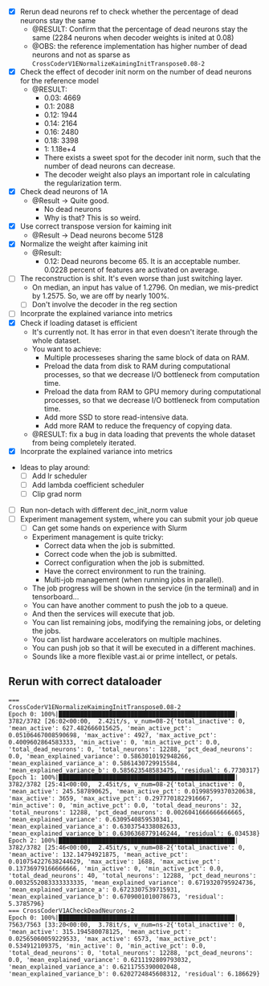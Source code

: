 - [x] Rerun dead neurons ref to check whether the percentage of dead neurons stay the same
    - @RESULT: Confirm that the percentage of dead neurons stay the same (2284 neurons when decoder weights is inited at 0.08)
    - @OBS: the reference implementation has higher number of dead neurons and not as sparse as `CrossCoderV1ENormalizeKaimingInitTranspose0.08-2 `
- [x] Check the effect of decoder init norm on the number of dead neurons for the reference model
    - @RESULT:
        - 0.03: 4669
        - 0.1: 2088
        - 0.12: 1944
        - 0.14: 2164
        - 0.16: 2480
        - 0.18: 3398
        - 1: 1.18e+4
        - There exists a sweet spot for the decoder init norm, such that the number of dead neurons can decrease.
        - The decoder weight also plays an important role in calculating the regularization term.
- [x] Check dead neurons of 1A
    - @Result -> Quite good.
        - No dead neurons
        - Why is that? This is so weird.
- [x] Use correct transpose version for kaiming init
    - @Result -> Dead neurons become 5128
- [x] Normalize the weight after kaiming init
    - @Result:
        - 0.12: Dead neurons become 65. It is an acceptable number. 0.0228
          percent of features are activated on average.
- [ ] The reconstruction is shit. It's even worse than just switching layer.
    - On median, an input has value of 1.2796. On median, we mis-predict by 1.2575. So, we are off by nearly 100%.
    - [ ] Don't involve the decoder in the reg section
- [ ] Incorprate the explained variance into metrics
- [x] Check if loading dataset is efficient
    - It's currently not. It has error in that even doesn't iterate through the whole dataset.
    - You want to achieve:
        - Multiple processeses sharing the same block of data on RAM.
        - Preload the data from disk to RAM during computational processes, so that we decrease I/O bottleneck from computation time.
        - Preload the data from RAM to GPU memory during computational processes, so that we decrease I/O bottleneck from computation time.
        - Add more SSD to store read-intensive data.
        - Add more RAM to reduce the frequency of copying data.
    - @RESULT: fix a bug in data loading that prevents the whole dataset from being completely iterated.
- [x] Incorprate the explained variance into metrics
- Ideas to play around:
    - [ ] Add lr scheduler
    - [ ] Add lambda coefficient scheduler
    - [ ] Clip grad norm
- [ ] Run non-detach with different dec_init_norm value
- [ ] Experiment management system, where you can submit your job queue
    - [ ] Can get some hands on experience with Slurm
    - Experiment management is quite tricky:
        - Correct data when the job is submitted.
        - Correct code when the job is submitted.
        - Correct configuration when the job is submitted.
        - Have the correct environment to run the training.
        - Multi-job management (when running jobs in parallel).
    - The job progress will be shown in the service (in the terminal) and in
      tensorboard...
    - You can have another comment to push the job to a queue.
    - And then the services will execute that job.
    - You can list remaining jobs, modifying the remaining jobs, or deleting the jobs.
    - You can list hardware accelerators on multiple machines.
    - You can push job so that it will be executed in a different machines.
    - Sounds like a more flexible vast.ai or prime intellect, or petals.


## Rerun with correct dataloader
```
===
CrossCoderV1ENormalizeKaimingInitTranspose0.08-2
Epoch 0: 100%|█████████████████████████████████████████████████| 3782/3782 [26:02<00:00,  2.42it/s, v_num=08-2{'total_inactive': 0, 'mean_active': 627.482666015625, 'mean_active_pct': 0.05106467008590698, 'max_active': 4927, 'max_active_pct': 0.4009602864583333, 'min_active': 0, 'min_active_pct': 0.0, 'total_dead_neurons': 0, 'total_neurons': 12288, 'pct_dead_neurons': 0.0, 'mean_explained_variance': 0.5863010192948266, 'mean_explained_variance_a': 0.5861430729915584, 'mean_explained_variance_b': 0.585623548583475, 'residual': 6.7730317}
Epoch 1: 100%|█████████████████████████████████████████████████| 3782/3782 [25:41<00:00,  2.45it/s, v_num=08-2{'total_inactive': 0, 'mean_active': 245.587890625, 'mean_active_pct': 0.01998599370320638, 'max_active': 3659, 'max_active_pct': 0.2977701822916667, 'min_active': 0, 'min_active_pct': 0.0, 'total_dead_neurons': 32, 'total_neurons': 12288, 'pct_dead_neurons': 0.0026041666666666665, 'mean_explained_variance': 0.6309540859530341, 'mean_explained_variance_a': 0.6303754338082633, 'mean_explained_variance_b': 0.6306368779146244, 'residual': 6.034538}
Epoch 2: 100%|█████████████████████████████████████████████████| 3782/3782 [25:46<00:00,  2.45it/s, v_num=08-2{'total_inactive': 0, 'mean_active': 132.14794921875, 'mean_active_pct': 0.010754227638244629, 'max_active': 1688, 'max_active_pct': 0.13736979166666666, 'min_active': 0, 'min_active_pct': 0.0, 'total_dead_neurons': 40, 'total_neurons': 12288, 'pct_dead_neurons': 0.0032552083333333335, 'mean_explained_variance': 0.6719320795924736, 'mean_explained_variance_a': 0.6723307539715931, 'mean_explained_variance_b': 0.6709001010078673, 'residual': 5.3785796}
=== CrossCoderV1ACheckDeadNeurons-2
Epoch 0: 100%|█████████████████████████████████████████████████| 7563/7563 [33:20<00:00,  3.78it/s, v_num=ns-2{'total_inactive': 0, 'mean_active': 315.194580078125, 'mean_active_pct': 0.02565060059229533, 'max_active': 6573, 'max_active_pct': 0.534912109375, 'min_active': 0, 'min_active_pct': 0.0, 'total_dead_neurons': 0, 'total_neurons': 12288, 'pct_dead_neurons': 0.0, 'mean_explained_variance': 0.6211192809793032, 'mean_explained_variance_a': 0.6211755390002048, 'mean_explained_variance_b': 0.6202724845608312, 'residual': 6.186629}

```
